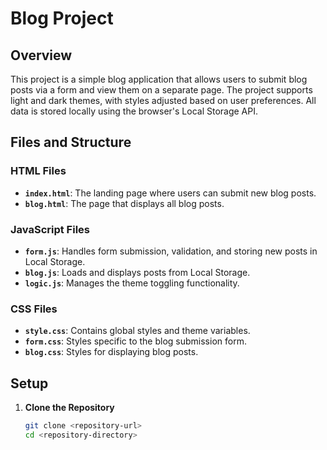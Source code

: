 # Blog Project

## Overview

This project is a simple blog application that allows users to submit blog posts via a form and view them on a separate page. The project supports light and dark themes, with styles adjusted based on user preferences. All data is stored locally using the browser's Local Storage API.

## Files and Structure

### HTML Files

- **`index.html`**: The landing page where users can submit new blog posts.
- **`blog.html`**: The page that displays all blog posts.

### JavaScript Files

- **`form.js`**: Handles form submission, validation, and storing new posts in Local Storage.
- **`blog.js`**: Loads and displays posts from Local Storage.
- **`logic.js`**: Manages the theme toggling functionality.

### CSS Files

- **`style.css`**: Contains global styles and theme variables.
- **`form.css`**: Styles specific to the blog submission form.
- **`blog.css`**: Styles for displaying blog posts.

## Setup

1. **Clone the Repository**

   ```sh
   git clone <repository-url>
   cd <repository-directory>
